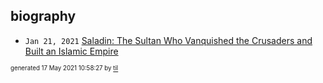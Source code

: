 ## biography


* <code>Jan 21, 2021</code> [Saladin: The Sultan Who Vanquished the Crusaders and Built an Islamic Empire](2021-01-21T01-17-38-saladin.md)

<sup><sub>generated 17 May 2021 10:58:27 by <a href='https://github.com/senorprogrammer/til'>til</a></sub></sup>
